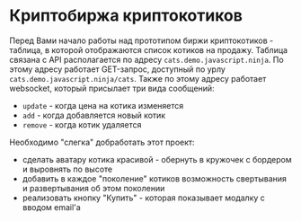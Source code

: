 # Криптобиржа криптокотиков

Перед Вами начало работы над прототипом биржи криптокотиков - таблица, в которой отображаются список котиков на продажу.
Таблица связана с API располагается по адресу `cats.demo.javascript.ninja`. По этому адресу работает GET-запрос, доступный по урлу `cats.demo.javascript.ninja/cats`. Также по этому адресу работает websocket, который присылает три вида сообщений:
* `update` - когда цена на котика изменяется
* `add` - когда добавляется новый котик
* `remove` - когда котик удаляется

Необходимо "слегка" добработать этот проект:
- сделать аватару котика красивой - обернуть в кружочек с бордером и выровнять по высоте
- добавить в каждое "поколение" котиков возможность свертывания и развертывания об этом поколении
- реализовать кнопку "Купить" - которая показывает модалку с вводом email'а
